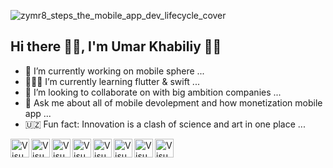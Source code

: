 ![zymr8_steps_the_mobile_app_dev_lifecycle_cover](https://user-images.githubusercontent.com/79736830/126167585-ae28ef65-f4aa-4209-a9de-a7bf278b784c.jpg)

## Hi there ✌🏻, I'm Umar Khabiliy 👋🏻

- 📱 I’m currently working on mobile sphere ...
- 🧑🏻‍💻 I’m currently learning flutter & swift ...
- 🏢 I’m looking to collaborate on with big ambition companies ...
- 💬 Ask me about all of mobile devolepment and how monetization mobile app ...
- 🇺🇿 Fun fact: Innovation is a clash of science and art in one place  ...
 
 <img align="left" alt="Visual Studio Code" width="30px" src="https://logowik.com/content/uploads/images/visual-studio-code7642.jpg"/>
  <img align="left" alt="Visual Studio Code" width="30px" src="https://logowik.com/content/uploads/images/flutter5786.jpg"/>
  <img align="left" alt="Visual Studio Code" width="30px" src="https://upload.wikimedia.org/wikipedia/commons/7/7e/Dart-logo.png"/>
 <img align="left" alt="Visual Studio Code" width="30px" src="https://miro.medium.com/max/1138/1*6-G_o5PZSzppyfdLTbFu-A.png"/>
 <img align="left" alt="Visual Studio Code" width="30px" src="https://library.kissclipart.com/20181208/pwe/kissclipart-python-programming-a-beginners-guide-to-learn-py-c106bf0c27f1f5a5.jpg"/>
  <img align="left" alt="Visual Studio Code" width="30px" src="https://banner2.cleanpng.com/20180805/hho/kisspng-django-python-computer-icons-logo-portable-network-django-python-recruitment-task-1-5b6748f3586dc6.0530431515334955393622.jpg"/>
   <img align="left" alt="Visual Studio Code" width="30px" src="https://www.pinclipart.com/picdir/middle/396-3965857_c-c-programming-language-logo-clipart.png"/>
    <img align="left" alt="Visual Studio Code" width="30px" src="https://www.meme-arsenal.com/memes/06c8fa5b3c55ba164026759d14336192.jpg"/>
